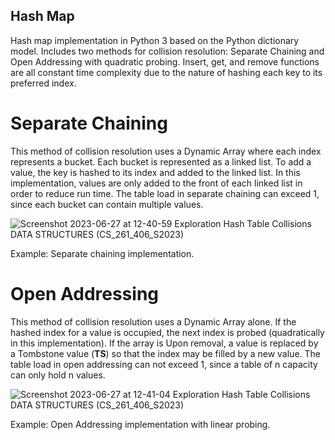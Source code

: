 
## Hash Map 

Hash map implementation in Python 3 based on the Python dictionary model.  Includes two methods for collision resolution: Separate Chaining and Open Addressing with quadratic probing.
Insert, get, and remove functions are all constant time complexity due to the nature of hashing each key to its preferred index. 

# Separate Chaining

This method of collision resolution uses a Dynamic Array where each index represents a bucket.  Each bucket is represented as a linked list.  To add a value, the key is hashed to its index and added to the linked list.  In this implementation, values are only added to the front of each linked list in order to reduce run time.  The table load in separate chaining can exceed 1, since each bucket can contain multiple values.

![Screenshot 2023-06-27 at 12-40-59 Exploration Hash Table Collisions DATA STRUCTURES (CS_261_406_S2023)](https://github.com/hgjohn/Hashmap/assets/103093070/438fe75a-0a2f-4d14-acf8-453558c3d759)

Example: Separate chaining implementation.

# Open Addressing  

This method of collision resolution uses a Dynamic Array alone.  If the hashed index for a value is occupied, the next index is probed (quadratically in this implementation).  If the array is Upon removal, a value is replaced by a Tombstone value (__TS__) so that the index may be filled by a new value.  The table load in open addressing can not exceed 1, since a table of n capacity can only hold n values.

![Screenshot 2023-06-27 at 12-41-04 Exploration Hash Table Collisions DATA STRUCTURES (CS_261_406_S2023)](https://github.com/hgjohn/Hashmap/assets/103093070/8b246133-e2ce-41be-8989-2683cde96381)

Example: Open Addressing implementation with linear probing. 
